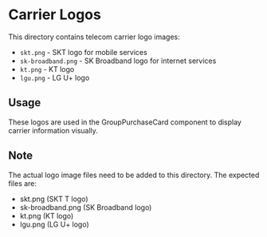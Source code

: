 # Carrier Logos

This directory contains telecom carrier logo images:

- `skt.png` - SKT logo for mobile services
- `sk-broadband.png` - SK Broadband logo for internet services  
- `kt.png` - KT logo
- `lgu.png` - LG U+ logo

## Usage

These logos are used in the GroupPurchaseCard component to display carrier information visually.

## Note

The actual logo image files need to be added to this directory. The expected files are:
- skt.png (SKT T logo)
- sk-broadband.png (SK Broadband logo)
- kt.png (KT logo)
- lgu.png (LG U+ logo)